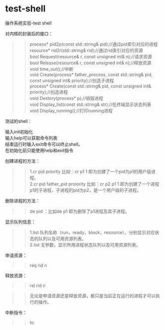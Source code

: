 # test-shell
操作系统实验-test shell  

对内核的封装后的接口：

>>process* pid2p(const std::string& pid);//通过pid索引对应的进程  
resource* rid2r(std::string& rid);//通过rid索引对应的资源  
bool Request(resource& r, const unsigned int& n);//请求资源  
bool Release(resource& r, const unsigned int& n);//释放资源  
void time_out();//中断  
void Create(process* father_process, const std::string& pid, const unsigned int& priority);//创造子进程  
process* Create(const std::string& pid, const unsigned int& priority);//创造进程  
void Destory(process* p);//销毁进程  
void Display_list(const std::string& str);//在终端显示状态列表  
void Display_running();//打印running进程 






测试的shell：

输入init初始化  
输入help可以获取命令列表  
结束运行时输入exit命令可以终止shell。  
在初始化前只能使用help和exit指令  

创建进程的方法：  
>>1.cr pid priority 比如：cr  p1 1 即为创建了一个pid为p1的用户级进程。  
>>2.cr pid father_pid proiority 比如：cr p2 p1 1 即为创建了一个进程p1的子进程，子进程的pid为p2，是一个用户级的子进程。 

删除进程的方法：  
>>de pid ：比如de p1 即为删除了p1进程及其子进程。  

显示队列信息：  
>>1.list 队列名称（run，ready，block，resource），分别显示对应状态的队列以及可用资源列表。  
>>2.list 无参数，显示所用进程状态队列以及可用资源列表。  

申请资源：  
>>req rid n  

释放资源：  
>>rel rid n  

>>无论是申请资源还是释放资源，都只是当前正在运行的进程才可以执行的操作。 

中断指令：  
>>to  
